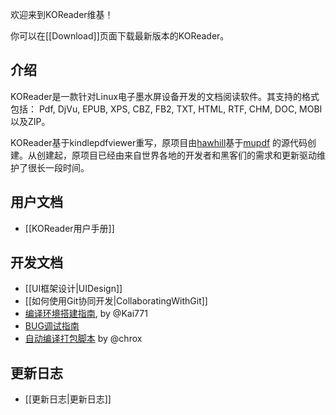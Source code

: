 欢迎来到KOReader维基！

你可以在[[Download]]页面下载最新版本的KOReader。

## 介绍

KOReader是一款针对Linux电子墨水屏设备开发的文档阅读软件。其支持的格式包括：
Pdf, DjVu, EPUB, XPS, CBZ, FB2, TXT, HTML, RTF, CHM, DOC, MOBI以及ZIP。

KOReader基于kindlepdfviewer重写，原项目由[hawhill](http://www.mobileread.com/forums/member.php?u=86292)基于[mupdf](http://www.mupdf.com/) 的源代码创建。从创建起，原项目已经由来自世界各地的开发者和黑客们的需求和更新驱动维护了很长一段时间。

## 用户文档

* [[KOReader用户手册]]

## 开发文档

* [[UI框架设计|UIDesign]]
* [[如何使用Git协同开发|CollaboratingWithGit]]
* [编译环境搭建指南], by @Kai771
* [BUG调试指南]
* [自动编译打包脚本] by @chrox


[编译环境搭建指南]:http://www.mobileread.com/forums/showpost.php?p=2227307&postcount=658
[自动编译打包脚本]:https://github.com/koreader/koreader-misc/tree/master/koreader-nightlybuild
[BUG调试指南]:https://github.com/koreader/koreader-base/wiki/Bug-hunting-in-koreader-base

## 更新日志

* [[更新日志|更新日志]]